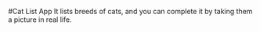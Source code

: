 #Cat List App
It lists breeds of cats, and you can complete it by taking them a picture in real life. 
